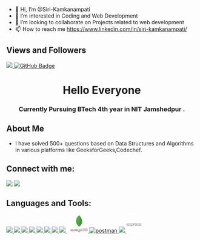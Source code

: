- 👋 Hi, I’m @Siri-Kamkanampati
- 👀 I’m interested in Coding and Web Development
- 💞️ I’m looking to collaborate on Projects related to web development 
- 📫 How to reach me https://www.linkedin.com/in/siri-kamkanampati/

<!---
Siri-Kamkanampati/Siri-Kamkanampati is a ✨ special ✨ repository because its `README.md` (this file) appears on your GitHub profile.
You can click the Preview link to take a look at your changes.
--->


## Views and Followers
<a href="https://github.com/Siri079/github-profile-views-counter">
    <img src="https://komarev.com/ghpvc/?username=Siri079">
</a>
<a href="https://github.com/Siri079?tab=followers"><img src="https://img.shields.io/github/followers/Siri079?label=Followers&style=social" alt="GitHub Badge"></a>

<h1 align="center">Hello Everyone</h1>
<h3 align="center">Currently Pursuing BTech 4th year in NIT Jamshedpur .</h3>


##  About Me

-  I have solved 500+ questions based on Data Structures and Algorithms in various platforms like GeeksforGeeks,Codechef.


## Connect with me:
<p align="left">

<a href = "https://www.linkedin.com/in/siri-kamkanampati"><img src="https://img.icons8.com/fluent/48/000000/linkedin.png"/></a>
   <a href ="https://auth.geeksforgeeks.org/user/siri1415/?utm_source=geeksforgeeks&utm_medium=my_profile&utm_campaign=auth_user"><img src="https://img.icons8.com/color/48/undefined/GeeksforGeeks.png"/></a>
</p>

## Languages and Tools:

<p align="left">
<a href="https://isocpp.org/" target="_blank"> <img src="https://img.icons8.com/color/48/000000/c-logo.png"/> </a>
<a href="https://isocpp.org/" target="_blank"> <img src="https://img.icons8.com/color/48/000000/c-plus-plus-logo.png"/> </a>
    <a href="https://reactjs.org/" target="_blank"> <img src="https://img.icons8.com/color/48/000000/react-native.png"/> </a>
    <a href="https://developer.mozilla.org/en-US/docs/Web/JavaScript" target="_blank"> <img src="https://img.icons8.com/color/48/000000/javascript.png"/> </a> 
    <a href="https://www.w3.org/html/" target="_blank"> <img src="https://img.icons8.com/color/48/000000/html-5.png"/> </a> 
    <a href="https://www.w3schools.com/css/" target="_blank"> <img src="https://img.icons8.com/color/48/000000/css3.png"/> </a> 
    <a href="https://getbootstrap.com" target="_blank"> <img src="https://img.icons8.com/color/48/000000/bootstrap.png"/> </a> 
    <a style="padding-right:8px;" href="https://nodejs.org" target="_blank"> <img src="https://img.icons8.com/color/48/000000/nodejs.png"/> </a> 
    <a href="https://www.mongodb.com/" target="_blank"> <img src="https://raw.githubusercontent.com/devicons/devicon/master/icons/mongodb/mongodb-original-wordmark.svg" alt="mongodb" width="48" height="48"/> </a>  
    <a href="https://postman.com" target="_blank"> <img src="https://www.vectorlogo.zone/logos/getpostman/getpostman-icon.svg" alt="postman" width="45" height="45"/> </a>   
    <a href="https://git-scm.com/" target="_blank"> <img src="https://img.icons8.com/color/48/000000/git.png"/> </a> 
    <a href="https://expressjs.com" target="_blank"> <img src="https://raw.githubusercontent.com/devicons/devicon/master/icons/express/express-original-wordmark.svg" alt="express" width="40" height="40"/> </a>
</p>

<!-- [![React Badge](https://img.shields.io/badge/-React-61DBFB?style=for-the-badge&labelColor=black&logo=react&logoColor=61DBFB)](#)  [![Javascript Badge](https://img.shields.io/badge/-Javascript-F0DB4F?style=for-the-badge&labelColor=black&logo=javascript&logoColor=F0DB4F)](#) [![Typescript Badge](https://img.shields.io/badge/-Typescript-007acc?style=for-the-badge&labelColor=black&logo=typescript&logoColor=007acc)](#) [![Nodejs Badge](https://img.shields.io/badge/-Nodejs-3C873A?style=for-the-badge&labelColor=black&logo=node.js&logoColor=3C873A)](#) [![GraphQL Badge](https://img.shields.io/badge/-GraphQl-e535ab?style=for-the-badge&labelColor=black&logo=node.js&logoColor=e535ab)](#) -->
<br/>

